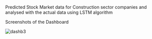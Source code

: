 Predicted Stock Market data for Construction sector companies and analysed with the actual data using LSTM algorithm

Screenshots of the Dashboard 

![dashb3](https://github.com/KARTHIKKM7/Financial-Analysis-Dashboard/assets/67194874/9b040081-22cb-4140-9133-3beb478e8653)
